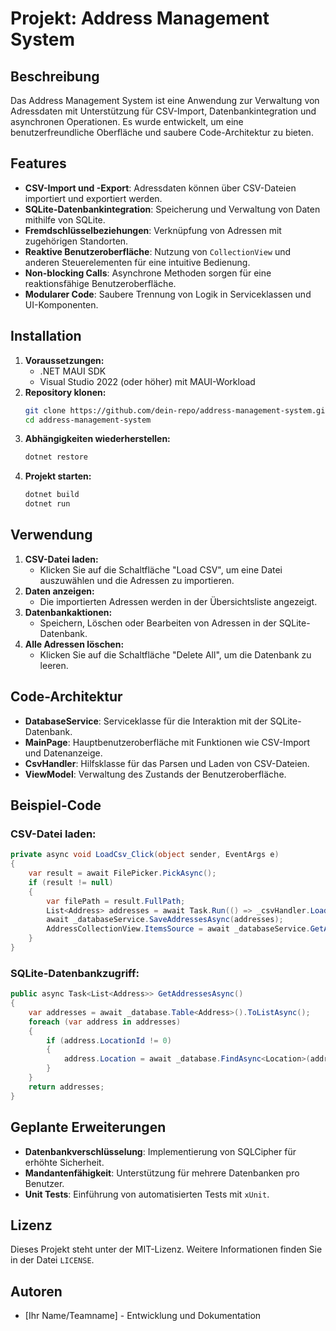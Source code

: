 # Projekt: Address Management System

## Beschreibung
Das Address Management System ist eine Anwendung zur Verwaltung von Adressdaten mit Unterstützung für CSV-Import, Datenbankintegration und asynchronen Operationen. Es wurde entwickelt, um eine benutzerfreundliche Oberfläche und saubere Code-Architektur zu bieten.

## Features
- **CSV-Import und -Export**: Adressdaten können über CSV-Dateien importiert und exportiert werden.
- **SQLite-Datenbankintegration**: Speicherung und Verwaltung von Daten mithilfe von SQLite.
- **Fremdschlüsselbeziehungen**: Verknüpfung von Adressen mit zugehörigen Standorten.
- **Reaktive Benutzeroberfläche**: Nutzung von `CollectionView` und anderen Steuerelementen für eine intuitive Bedienung.
- **Non-blocking Calls**: Asynchrone Methoden sorgen für eine reaktionsfähige Benutzeroberfläche.
- **Modularer Code**: Saubere Trennung von Logik in Serviceklassen und UI-Komponenten.

## Installation
1. **Voraussetzungen:**
   - .NET MAUI SDK
   - Visual Studio 2022 (oder höher) mit MAUI-Workload
2. **Repository klonen:**
   ```bash
   git clone https://github.com/dein-repo/address-management-system.git
   cd address-management-system
   ```
3. **Abhängigkeiten wiederherstellen:**
   ```bash
   dotnet restore
   ```
4. **Projekt starten:**
   ```bash
   dotnet build
   dotnet run
   ```

## Verwendung
1. **CSV-Datei laden:**
   - Klicken Sie auf die Schaltfläche "Load CSV", um eine Datei auszuwählen und die Adressen zu importieren.
2. **Daten anzeigen:**
   - Die importierten Adressen werden in der Übersichtsliste angezeigt.
3. **Datenbankaktionen:**
   - Speichern, Löschen oder Bearbeiten von Adressen in der SQLite-Datenbank.
4. **Alle Adressen löschen:**
   - Klicken Sie auf die Schaltfläche "Delete All", um die Datenbank zu leeren.

## Code-Architektur
- **DatabaseService**: Serviceklasse für die Interaktion mit der SQLite-Datenbank.
- **MainPage**: Hauptbenutzeroberfläche mit Funktionen wie CSV-Import und Datenanzeige.
- **CsvHandler**: Hilfsklasse für das Parsen und Laden von CSV-Dateien.
- **ViewModel**: Verwaltung des Zustands der Benutzeroberfläche.

## Beispiel-Code
### CSV-Datei laden:
```csharp
private async void LoadCsv_Click(object sender, EventArgs e)
{
    var result = await FilePicker.PickAsync();
    if (result != null)
    {
        var filePath = result.FullPath;
        List<Address> addresses = await Task.Run(() => _csvHandler.LoadCsv(filePath));
        await _databaseService.SaveAddressesAsync(addresses);
        AddressCollectionView.ItemsSource = await _databaseService.GetAddressesAsync();
    }
}
```

### SQLite-Datenbankzugriff:
```csharp
public async Task<List<Address>> GetAddressesAsync()
{
    var addresses = await _database.Table<Address>().ToListAsync();
    foreach (var address in addresses)
    {
        if (address.LocationId != 0)
        {
            address.Location = await _database.FindAsync<Location>(address.LocationId);
        }
    }
    return addresses;
}
```

## Geplante Erweiterungen
- **Datenbankverschlüsselung**: Implementierung von SQLCipher für erhöhte Sicherheit.
- **Mandantenfähigkeit**: Unterstützung für mehrere Datenbanken pro Benutzer.
- **Unit Tests**: Einführung von automatisierten Tests mit `xUnit`.

## Lizenz
Dieses Projekt steht unter der MIT-Lizenz. Weitere Informationen finden Sie in der Datei `LICENSE`.

## Autoren
- [Ihr Name/Teamname] - Entwicklung und Dokumentation

